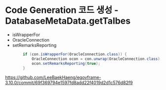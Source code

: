 # Code Generation 코드 생성 - DatabaseMetaData.getTalbes

- isWrapperFor
- OracleConnection
- setRemarksReporting

```java
		if (con.isWrapperFor(OracleConnection.class)) {
			OracleConnection ocon = con.unwrap(OracleConnection.class);
			ocon.setRemarksReporting(true);
		}
```

<https://github.com/LeeBaekHaeng/egovframe-3.10.0/commit/69f369794e1597fd8add22f4019d2d1c576d82f9>
